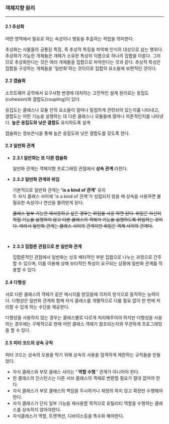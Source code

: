 ### 객체지향 원리

---

#### 2.1 추상화

어떤 영역에서 필요로 하는 속성이나 행동을 추출하는 작업을 의미한다. 

추상화는 사물들의 공통된 특징, 즉 추상적 특징을 파악해 인식의 대상으로 삼는 행위다. 추상화가 가능한 개체들은 개체가 소유한 특성의 이름으로 하나의 집합을 이룬다. 그러므로 추상화한다는 것은 여러 개체들을 집합으로 파악한다는 것과 같다. 추상적 특성은 집합을 구성하는 개체들을 '일반화'하는 것이므로 집합의 요소들에 보편적인 것이다.

#### 2.2 캡슐화   

소프트웨어 공학에서 요구사항 변경에 대처하는 고전적인 설계 원리로는 응집도(cohesion)와 결합도(coupling)이 있다. 

응집도는 클래스나 모듈 안의 요소들이 얼마나 밀접하게 관련되어 있는지를 나타내고, 결합도는 어떤 기능을 실행하는 데 다른 클래스나 모듈들에 얼마나 의존적인지를 나타낸다. **높은 응집도와 낮은 결합도** 유지하도록 설계

캡슐화는 정보은닉을 통해 높은 응집도와 낮은 결합도를 갖도록 한다. 

#### 2.3 일반화 관계

* **2.3.1 일반화는 또 다른 캡슐화**
	
	일반화 관계는 객체지향 프로그래밍 관점에서 **상속 관계** 라한다. 
	
* **2.3.2 일반화 관계와 위임**
 
	기본적으로 일반화 관계는 **'is a kind of 관계'** 유지  
	두 자식 클래스 사이에 'is a kind of 관계'가 성립되지 않을 때 상속을 사용하면 불필요한 속성이나 연산을 물려받게 된다. 

	<del>클래스 일부 기능만 재사용하고 싶은 경우는 위임을 사용 하면 된다. 위임은 자신이 직접 기능을 실행하지 않고 다른 클래스의 객체가 기능을 실행하도록 위임하는 것이다. 따라서 일반화 관계는 클래스 사이의 관계지만 위임은 객체 사이의 관계다.</del>  
<br>

* **2.3.3 집합론 관점으로 본 일반화 관계**

	집합론적인 관점에서 일반화는 상호 배타적인 부분 집합으로 나누는 과정으로 간주할 수 있으며, 이를 이용해 상해 보타적인 특성이 요구되는 상황에 일반화 관계를 적용할 수 있다.
	
	
#### 2.4 다형성

서로 다른 클래스의 객체가 같은 메시지를 받았을때 각자의 방식으로 동작하는 능력이다. 다형성은 일반화 관계와 함께  자식 클래스를 개별적으로 다룰 필요 없이 한 번에 처리할 수 있게 하는 수단을 제공한다.

다형성을 사용하지 않는 경우는 클래스별로 다르게 처리해주어야 하지만 다형성을 사용하는 경우에는 구체적으로 현재 어떤 클래스 객체가 참조되는지와 무관하게 프로그래밍을 할 수 있다.

#### 2.5 피터 코드의 상속 규칙

피터 코드는 상속의 오용을 막기 위해 상속의 사용을 엄격하게 제한하는 규칙들을 만들었다.

* 자식 클래스와 부모 클래스 사이는 **' 역할 수행 '** 관계가 아니어야 한다.
* 한 클래스의 인스턴스는 다른 서브 클래스의 객체로 변환할 필요가 절대 없어야 한다.
* 자식 클래스가 부모 클래스의 책임을 무시하거나 재정의 하지 않고 확장만 수행해야 한다.
* 자식 클래스가 단지 일부 기능을 재사용할 목적으로 유틸리티 역할을 수행하는 클래스를 상속하지 않아야한다.
* 자식클래스가 역할, 트랜잭션, 디바이스등을 특수화 해야한다.



	
	